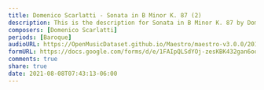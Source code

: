 ```yaml
---
title: Domenico Scarlatti - Sonata in B Minor K. 87 (2)
description: This is the description for Sonata in B Minor K. 87 by Domenico Scarlatti
composers: [Domenico Scarlatti]
periods: [Baroque]
audioURL: https://OpenMusicDataset.github.io/Maestro/maestro-v3.0.0/2014/MIDI-UNPROCESSED_11-13_R1_2014_MID--AUDIO_13_R1_2014_wav--1.midi
formURL: https://docs.google.com/forms/d/e/1FAIpQLSdYOj-zesKBK432gan6oqGrJkRH9yiMov7_ayg1KmI5lBjF3w/viewform
comments: true
share: true
date: 2021-08-08T07:43:13-06:00
---
```

